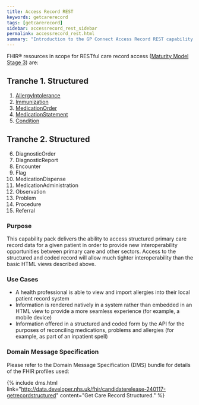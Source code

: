 ```yaml
---
title: Access Record REST
keywords: getcarerecord
tags: [getcarerecord]
sidebar: accessrecord_rest_sidebar
permalink: accessrecord_rest.html
summary: "Introduction to the GP Connect Access Record REST capability pack."
---
```


FHIR&reg; resources in scope for RESTful care record access ([Maturity Model Stage 3](designprinciples_maturity_model.html#stage-3-q4-2016-into-q1-2017)) are:

## Tranche 1. Structured ##

1. [AllergyIntolerance](accessrecord_rest_structured_data_allergyintolerance.html)
2. [Immunization](accessrecord_rest_structured_data_immunization.html)
3. [MedicationOrder](accessrecord_rest_structured_data_medicationorder.html)
4. [MedicationStatement](accessrecord_rest_structured_data_medicationstatement.html)
5. [Condition](accessrecord_rest_structured_data_condition.html)

## Tranche 2. Structured ##

6. DiagnosticOrder
7. DiagnosticReport
8. Encounter
9. Flag
10. MedicationDispense
11. MedicationAdministration
12. Observation
13. Problem
14. Procedure
15. Referral

### Purpose ###

This capability pack delivers the ability to access structured primary care record data for a given patient in order to provide new interoperability opportunities between primary care and other sectors. Access to the structured and coded record will allow much tighter interoperability than the basic HTML views described above.

### Use Cases ###

- A health professional is able to view and import allergies into their local patient record system
- Information is rendered natively in a system rather than embedded in an HTML view to provide a more seamless experience (for example, a mobile device)
- Information offered in a structured and coded form by the API for the purposes of reconciling medications, problems and allergies (for example, as part of an inpatient spell)

### Domain Message Specification ###

Please refer to the Domain Message Specification (DMS) bundle for details of the FHIR profiles used:

{% include dms.html link="http://data.developer.nhs.uk/fhir/candidaterelease-240117-getrecordstructured" content="Get Care Record Structured." %}
